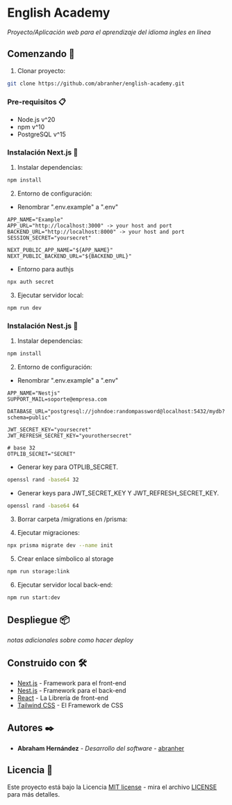 # English Academy

_Proyecto/Aplicación web para el aprendizaje del idioma ingles en línea_

## Comenzando 🚀

1. Clonar proyecto:

```bash
git clone https://github.com/abranher/english-academy.git
```

### Pre-requisitos 📋

- Node.js v^20
- npm v^10
- PostgreSQL v^15

### Instalación Next.js 🔧

1. Instalar dependencias:

```bash
npm install
```

2. Entorno de configuración:

+ Renombrar ".env.example" a ".env"

```.env
APP_NAME="Example"
APP_URL="http://localhost:3000" -> your host and port
BACKEND_URL="http://localhost:8000" -> your host and port
SESSION_SECRET="yoursecret"

NEXT_PUBLIC_APP_NAME="${APP_NAME}"
NEXT_PUBLIC_BACKEND_URL="${BACKEND_URL}"
```

* Entorno para authjs

```bash
npx auth secret
```

3. Ejecutar servidor local:

```bash
npm run dev
```

### Instalación Nest.js 🔧

1. Instalar dependencias:

```bash
npm install
```

2. Entorno de configuración:

+ Renombrar ".env.example" a ".env"

```.env
APP_NAME="Nestjs"
SUPPORT_MAIL=soporte@empresa.com

DATABASE_URL="postgresql://johndoe:randompassword@localhost:5432/mydb?schema=public"

JWT_SECRET_KEY="yoursecret"
JWT_REFRESH_SECRET_KEY="yourothersecret"

# base 32
OTPLIB_SECRET="SECRET" 
```

+ Generar key para OTPLIB_SECRET.

```bash
openssl rand -base64 32
```

+ Generar keys para JWT_SECRET_KEY Y JWT_REFRESH_SECRET_KEY.

```bash
openssl rand -base64 64
```

3. Borrar carpeta /migrations en /prisma:

4. Ejecutar migraciones:

```bash
npx prisma migrate dev --name init
```

5. Crear enlace símbolico al storage

```bash
npm run storage:link
```

6. Ejecutar servidor local back-end:

```bash
npm run start:dev
```

## Despliegue 📦

_notas adicionales sobre como hacer deploy_

## Construido con 🛠️

- [Next.js](https://nextjs.org/) - Framework para el front-end
- [Nest.js](https://nestjs.com/) - Framework para el back-end
- [React](https://react.dev/) - La Librería de front-end
- [Tailwind CSS](https://tailwindcss.com/) - El Framework de CSS

## Autores ✒️

- **Abraham Hernández** - _Desarrollo del software_ - [abranher](https://github.com/abranher)

## Licencia 📄

Este proyecto está bajo la Licencia [MIT license](https://opensource.org/licenses/MIT) - mira el archivo [LICENSE](LICENSE) para más detalles.
